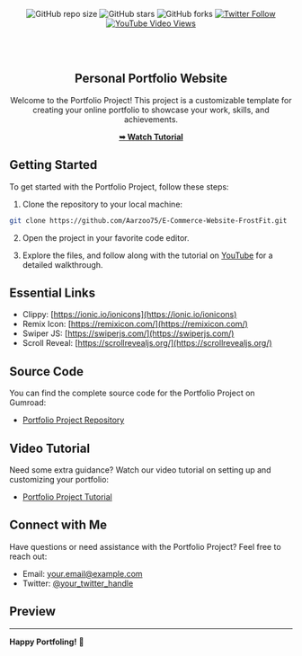<div align="center">
  
  ![GitHub repo size](https://img.shields.io/github/repo-size/withaarzoo/Personal-Portfolio-Website-Dani)
  ![GitHub stars](https://img.shields.io/github/stars/withaarzoo/Personal-Portfolio-Website-Dani?style=social)
  ![GitHub forks](https://img.shields.io/github/forks/withaarzoo/Personal-Portfolio-Website-Dani?style=social)
  [![Twitter Follow](https://img.shields.io/twitter/follow/withaarzoo?style=social)](https://twitter.com/intent/follow?screen_name=withaarzoo)
  [![YouTube Video Views](https://img.shields.io/youtube/views/SAu7e09vXoQ?style=social)](https://youtu.be/SAu7e09vXoQ)

  <br />
  <br />

  <h2 align="center">Personal Portfolio Website</h2>

  Welcome to the Portfolio Project! This project is a customizable template for creating your online portfolio to showcase your work, skills, and achievements.

  <a href="https://www.youtube.com/@codewithaarzoo"><strong>➥ Watch Tutorial</strong></a>

</div>

## Getting Started

To get started with the Portfolio Project, follow these steps:

1. Clone the repository to your local machine:

```bash
git clone https://github.com/Aarzoo75/E-Commerce-Website-FrostFit.git
```

2. Open the project in your favorite code editor.

3. Explore the files, and follow along with the tutorial on [YouTube](https://youtu.be/hwvjhS5Ut_k) for a detailed walkthrough.

## Essential Links

- Clippy: [https://ionic.io/ionicons](https://ionic.io/ionicons)
- Remix Icon: [https://remixicon.com/](https://remixicon.com/)
- Swiper JS: [https://swiperjs.com/](https://swiperjs.com/)
- Scroll Reveal: [https://scrollrevealjs.org/](https://scrollrevealjs.org/)

## Source Code

You can find the complete source code for the Portfolio Project on Gumroad:

- [Portfolio Project Repository](https://github.com/your-username/portfolio-project)

## Video Tutorial

Need some extra guidance? Watch our video tutorial on setting up and customizing your portfolio:

- [Portfolio Project Tutorial](#)

## Connect with Me

Have questions or need assistance with the Portfolio Project? Feel free to reach out:

- Email: [your.email@example.com](mailto:your.email@example.com)
- Twitter: [@your_twitter_handle](https://twitter.com/your_twitter_handle) 

## Preview

---

**Happy Portfoling!** 🚀
